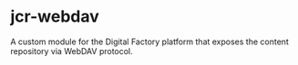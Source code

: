 # jcr-webdav
A custom module for the Digital Factory platform that exposes the content repository via WebDAV protocol.
